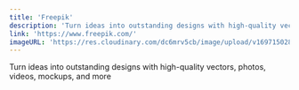 ```yaml
---
title: 'Freepik'
description: 'Turn ideas into outstanding designs with high-quality vectors, photos, videos, mockups, and more'
link: 'https://www.freepik.com/'
imageURL: 'https://res.cloudinary.com/dc6mrv5cb/image/upload/v1697150280/personal-resources/images/www.freepik.es__je6qaf.png'
---
```

Turn ideas into outstanding designs with high-quality vectors, photos, videos, mockups, and more